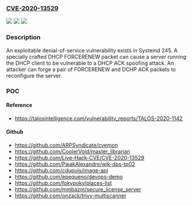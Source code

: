 ### [CVE-2020-13529](https://cve.mitre.org/cgi-bin/cvename.cgi?name=CVE-2020-13529)
![](https://img.shields.io/static/v1?label=Product&message=Systemd&color=blue)
![](https://img.shields.io/static/v1?label=Version&message=n%2Fa&color=blue)
![](https://img.shields.io/static/v1?label=Vulnerability&message=CWE-290%3A%20Authentication%20Bypass%20by%20Spoofing&color=brighgreen)

### Description

An exploitable denial-of-service vulnerability exists in Systemd 245. A specially crafted DHCP FORCERENEW packet can cause a server running the DHCP client to be vulnerable to a DHCP ACK spoofing attack. An attacker can forge a pair of FORCERENEW and DCHP ACK packets to reconfigure the server.

### POC

#### Reference
- https://talosintelligence.com/vulnerability_reports/TALOS-2020-1142

#### Github
- https://github.com/ARPSyndicate/cvemon
- https://github.com/CoolerVoid/master_librarian
- https://github.com/Live-Hack-CVE/CVE-2020-13529
- https://github.com/PajakAlexandre/wik-dps-tp02
- https://github.com/cdupuis/image-api
- https://github.com/epequeno/devops-demo
- https://github.com/fokypoky/places-list
- https://github.com/mmbazm/secure_license_server
- https://github.com/onzack/trivy-multiscanner

